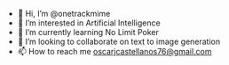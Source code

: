 - 👋 Hi, I’m @onetrackmime
- 👀 I’m interested in Artificial Intelligence
- 🌱 I’m currently learning No Limit Poker
- 💞️ I’m looking to collaborate on text to image generation 
- 📫 How to reach me oscarjcastellanos76@gmail.com

<!---
onetrackmime/onetrackmime is a ✨ special ✨ repository because its `README.md` (this file) appears on your GitHub profile.
You can click the Preview link to take a look at your changes.
--->
